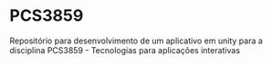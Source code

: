 # PCS3859
Repositório para desenvolvimento de um aplicativo em unity para a disciplina PCS3859 - Tecnologias para aplicações interativas
